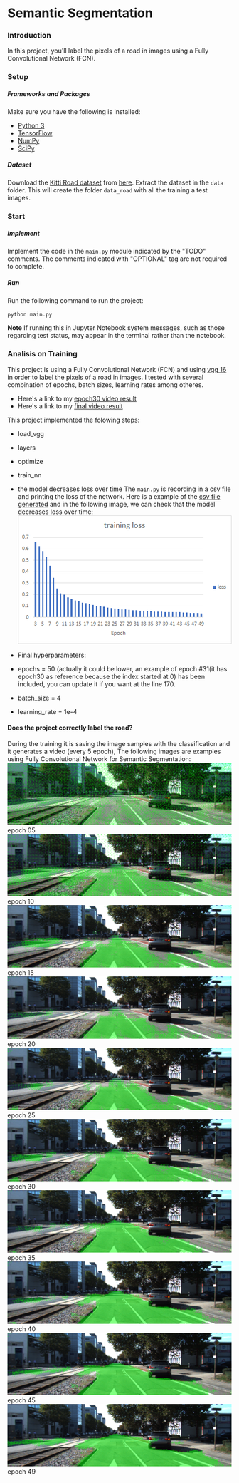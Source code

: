 [//]: # (Image References)
[image1]: ./images_samples/epoch05.png
[image2]: ./images_samples/epoch10.png
[image3]: ./images_samples/epoch15.png
[image4]: ./images_samples/epoch20.png
[image5]: ./images_samples/epoch25.png
[image6]: ./images_samples/epoch30.png
[image7]: ./images_samples/epoch35.png
[image8]: ./images_samples/epoch40.png
[image9]: ./images_samples/epoch45.png
[image10]: ./images_samples/epoch49.png
[image11]: ./images_samples/training_loss.png

# Semantic Segmentation
### Introduction
In this project, you'll label the pixels of a road in images using a Fully Convolutional Network (FCN).

### Setup
##### Frameworks and Packages
Make sure you have the following is installed:
 - [Python 3](https://www.python.org/)
 - [TensorFlow](https://www.tensorflow.org/)
 - [NumPy](http://www.numpy.org/)
 - [SciPy](https://www.scipy.org/)
##### Dataset
Download the [Kitti Road dataset](http://www.cvlibs.net/datasets/kitti/eval_road.php) from [here](http://www.cvlibs.net/download.php?file=data_road.zip).  Extract the dataset in the `data` folder.  This will create the folder `data_road` with all the training a test images.

### Start
##### Implement
Implement the code in the `main.py` module indicated by the "TODO" comments.
The comments indicated with "OPTIONAL" tag are not required to complete.
##### Run
Run the following command to run the project:
```
python main.py
```
**Note** If running this in Jupyter Notebook system messages, such as those regarding test status, may appear in the terminal rather than the notebook.

### Analisis on Training
This project is using a Fully Convolutional Network (FCN) and using [vgg 16](http://www.robots.ox.ac.uk/~vgg/research/very_deep/) in order to label  the pixels of a road in images. I tested with several combination of epochs, batch sizes, learning rates among otheres. 
* Here's a link to my [epoch30 video result](./videos/epoch_30.avi)
* Here's a link to my [final video result](./videos/final_result.avi)

This project implemented the folowing steps:
* load_vgg 
* layers 
* optimize 
* train_nn 
* the model decreases loss over time 
The  `main.py`  is recording in a csv file and printing the loss of the network. Here is a example of the [csv file generated](./summary_trainig_loss.csv)
and in the following image, we can check that the model decreases loss over time:
![alt text][image11]

* Final hyperparameters:
 * epochs = 50 (actually it could be lower, an example of epoch #31(it has epoch30 as reference because the index started at 0) has been included, you can update it if you want at the line 170.
 * batch_size = 4
 * learning_rate =   1e-4

#### Does the project correctly label the road?
During the training it is saving the image samples with the classification and it generates a video (every 5 epoch), The following images are examples using Fully Convolutional Network for Semantic Segmentation:
![alt text][image1] epoch 05
![alt text][image2] epoch 10
![alt text][image3] epoch 15
![alt text][image4] epoch 20
![alt text][image5] epoch 25
![alt text][image6] epoch 30
![alt text][image7] epoch 35
![alt text][image8] epoch 40
![alt text][image9] epoch 45
![alt text][image10] epoch 49 
